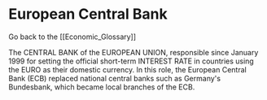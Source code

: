 # European Central Bank

Go back to the [[Economic_Glossary]]


The CENTRAL BANK of the EUROPEAN UNION, responsible since January 1999 for setting the official short-term INTEREST RATE in countries using the EURO as their domestic currency. In this role, the European Central Bank (ECB) replaced national central banks such as Germany's Bundesbank, which became local branches of the ECB.


